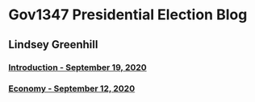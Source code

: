 # Gov1347 Presidential Election Blog
## Lindsey Greenhill

### [Introduction - September 19, 2020](intro.md)

### [Economy - September 12, 2020](Econ.md)
